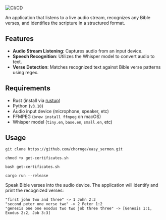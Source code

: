![CI/CD](https://github.com/chornge/easy_sermon/actions/workflows/build.yml/badge.svg?branch=main)

An application that listens to a live audio stream, recognizes any Bible verses, and identifies the scripture in a structured format.

## Features

- **Audio Stream Listening**: Captures audio from an input device.
- **Speech Recognition**: Utilizes the Whisper model to convert audio to text.
- **Verse Detection**: Matches recognized text against Bible verse patterns using regex.

## Requirements

- Rust (install via [rustup](https://rustup.rs/))
- Python (`v3.10`)
- Audio input device (microphone, speaker, etc)
- FFMPEG (`brew install ffmpeg` on macOS)
- Whisper model (`tiny.en`, `base.en`, `small.en`, etc)

## Usage

```
git clone https://github.com/chornge/easy_sermon.git

chmod +x get-certificates.sh

bash get-certificates.sh

cargo run --release
```

Speak Bible verses into the audio device. The application will identify and print the recognized verses:

```
"first john two and three" -> 1 John 2:3
"second peter one verse two" -> 2 Peter 1:2
"genesis one one exodus two two job three three" -> [Genesis 1:1, Exodus 2:2, Job 3:3]
```
